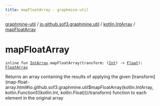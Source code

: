 ```yaml
---
title: mapFloatArray - graphmine-util
---
```


[graphmine-util](../../index.html) / [io.github.sof3.graphmine.util](../index.html) / [kotlin.IntArray](index.html) / [mapFloatArray](./map-float-array.html)

# mapFloatArray

`inline fun `[`IntArray`](https://kotlinlang.org/api/latest/jvm/stdlib/kotlin/-int-array/index.html)`.mapFloatArray(transform: (`[`Int`](https://kotlinlang.org/api/latest/jvm/stdlib/kotlin/-int/index.html)`) -> `[`Float`](https://kotlinlang.org/api/latest/jvm/stdlib/kotlin/-float/index.html)`): `[`FloatArray`](https://kotlinlang.org/api/latest/jvm/stdlib/kotlin/-float-array/index.html)

Returns an array containing the results of applying the given [transform](map-float-array.html#io.github.sof3.graphmine.util$mapFloatArray(kotlin.IntArray, kotlin.Function1((kotlin.Int, kotlin.Float)))/transform) function to each element in the
original array

